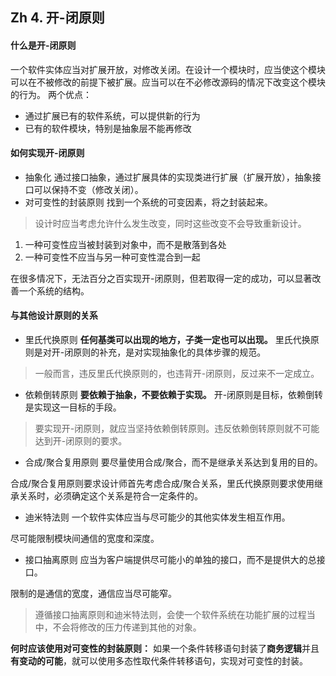## Zh 4. 开-闭原则
#### 什么是开-闭原则
一个软件实体应当对扩展开放，对修改关闭。在设计一个模块时，应当使这个模块可以在不被修改的前提下被扩展。应当可以在不必修改源码的情况下改变这个模块的行为。
两个优点：
- 通过扩展已有的软件系统，可以提供新的行为
- 已有的软件模块，特别是抽象层不能再修改

#### 如何实现开-闭原则
- 抽象化
通过接口抽象，通过扩展具体的实现类进行扩展（扩展开放），抽象接口可以保持不变（修改关闭）。
- 对可变性的封装原则
找到一个系统的可变因素，将之封装起来。

> 设计时应当考虑允许什么发生改变，同时这些改变不会导致重新设计。

1. 一种可变性应当被封装到对象中，而不是散落到各处
2. 一种可变性不应当与另一种可变性混合到一起

在很多情况下，无法百分之百实现开-闭原则，但若取得一定的成功，可以显著改善一个系统的结构。

#### 与其他设计原则的关系

- 里氏代换原则
**任何基类可以出现的地方，子类一定也可以出现。**
里氏代换原则是对开-闭原则的补充，是对实现抽象化的具体步骤的规范。

> 一般而言，违反里氏代换原则的，也违背开-闭原则，反过来不一定成立。

- 依赖倒转原则
**要依赖于抽象，不要依赖于实现。**
开-闭原则是目标，依赖倒转是实现这一目标的手段。

> 要实现开-闭原则，就应当坚持依赖倒转原则。违反依赖倒转原则就不可能达到开-闭原则的要求。

- 合成/聚合复用原则
要尽量使用合成/聚合，而不是继承关系达到复用的目的。

合成/聚合复用原则要求设计师首先考虑合成/聚合关系，里氏代换原则要求使用继承关系时，必须确定这个关系是符合一定条件的。

- 迪米特法则
一个软件实体应当与尽可能少的其他实体发生相互作用。

尽可能限制模块间通信的宽度和深度。

- 接口抽离原则
应当为客户端提供尽可能小的单独的接口，而不是提供大的总接口。

限制的是通信的宽度，通信应当尽可能窄。

> 遵循接口抽离原则和迪米特法则，会使一个软件系统在功能扩展的过程当中，不会将修改的压力传递到其他的对象。

**何时应该使用对可变性的封装原则：**
如果一个条件转移语句封装了**商务逻辑**并且**有变动的可能**，就可以使用多态性取代条件转移语句，实现对可变性的封装。